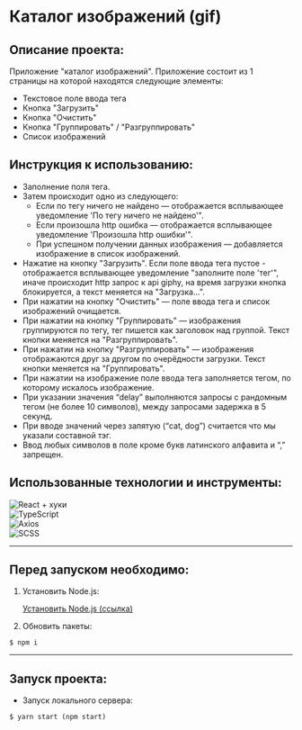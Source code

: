 # Каталог изображений (gif)

## Описание проекта:

Приложение "каталог изображений". Приложение состоит из 1 страницы на которой находятся следующие элементы:

- Текстовое поле ввода тега
- Кнопка "Загрузить"
- Кнопка "Очистить"
- Кнопка "Группировать" / "Разгруппировать"
- Список изображений

## Инструкция к использованию:

- Заполнение поля тега.
- Затем происходит одно из следующего:
  - Если по тегу ничего не найдено — отображается всплывающее уведомление 'По тегу ничего не найдено'".
  - Если произошла http ошибка — отображается всплывающее уведомление 'Произошла http ошибки'".
  - При успешном получении данных изображения — добавляется изображение в список изображений.
- Нажатие на кнопку "Загрузить". Если поле ввода тега пустое - отображается всплывающее уведомление "заполните поле 'тег'",
  иначе происходит http запрос к api giphy, на время загрузки кнопка блокируется, а текст меняется на "Загрузка...".
- При нажатии на кнопку "Очистить" — поле ввода тега и список изображений очищается.
- При нажатии на кнопку "Группировать" — изображения группируются по тегу, тег пишется как заголовок над группой. Текст кнопки меняется на "Разгруппировать".
- При нажатии на кнопку "Разгруппировать" — изображения отображаются друг за другом по очерёдности загрузки. Текст кнопки меняется на "Группировать".
- При нажатии на изображение поле ввода тега заполняется тегом, по которому искалось изображение.
- При указании значения “delay” выполняются запросы с рандомным тегом (не более 10 символов), между запросами задержка в 5 секунд.
- При вводе значений через запятую (“cat, dog”) считается что мы указали составной тэг.
- Ввод любых символов в поле кроме букв латинского алфавита и “,” запрещен.

## Использованные технологии и инструменты:

![React + хуки](https://img.shields.io/badge/-React+хуки-282727?style=for-the-badge)
<br>![TypeScript](https://img.shields.io/badge/-TypeScript-282727?style=for-the-badge)
<br>![Axios](https://img.shields.io/badge/-Axios-282727?style=for-the-badge)
<br>![SCSS](https://img.shields.io/badge/-SCSS-282727?style=for-the-badge)

---

## Перед запуском необходимо:

1. Установить Node.js:

   [Установить Node.js (ссылка)](https://nodejs.org/en/)

2. Обновить пакеты:

```
$ npm i
```

---

## Запуск проекта:

- Запуск локального сервера:

```
$ yarn start (npm start)
```
